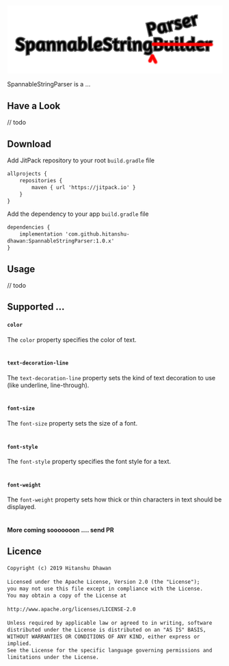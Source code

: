 ![SpannableStringParser](images/logo.png)

SpannableStringParser is a ...

## Have a Look
// todo

## Download
Add JitPack repository to your root `build.gradle` file
```
allprojects {
    repositories {
        maven { url 'https://jitpack.io' }
    }
}
```
Add the dependency to your app `build.gradle` file
```
dependencies {
    implementation 'com.github.hitanshu-dhawan:SpannableStringParser:1.0.x'
}
```

## Usage
// todo

## Supported ...
#### `color`
The `color` property specifies the color of text.
<br><br>
#### `text-decoration-line`
The `text-decoration-line` property sets the kind of text decoration to use (like underline, line-through).
<br><br>
#### `font-size`
The `font-size` property sets the size of a font.
<br><br>
#### `font-style`
The `font-style` property specifies the font style for a text.
<br><br>
#### `font-weight`
The `font-weight` property sets how thick or thin characters in text should be displayed.
<br><br>
#### More coming sooooooon .... send PR

## Licence
```
Copyright (c) 2019 Hitanshu Dhawan

Licensed under the Apache License, Version 2.0 (the "License");
you may not use this file except in compliance with the License.
You may obtain a copy of the License at

http://www.apache.org/licenses/LICENSE-2.0

Unless required by applicable law or agreed to in writing, software
distributed under the License is distributed on an "AS IS" BASIS,
WITHOUT WARRANTIES OR CONDITIONS OF ANY KIND, either express or implied.
See the License for the specific language governing permissions and
limitations under the License.
```
